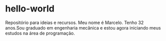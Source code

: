 # hello-world
Repositório para ideias e recursos.
Meu nome é Marcelo. Tenho 32 anos.Sou graduado em engenharia mecânica e estou agora iniciando meus estudos na área de programação.
